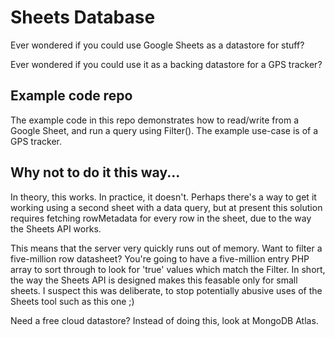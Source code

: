 # Sheets Database

Ever wondered if you could use Google Sheets as a datastore for stuff?

Ever wondered if you could use it as a backing datastore for a GPS tracker?

## Example code repo

The example code in this repo demonstrates how to read/write from a Google Sheet,
and run a query using Filter(). The example use-case is of a GPS tracker.

## Why not to do it this way...

In theory, this works. In practice, it doesn't. Perhaps there's a way to get
it working using a second sheet with a data query, but at present this solution
requires fetching rowMetadata for every row in the sheet, due to the way the
Sheets API works. 

This means that the server very quickly runs out of memory. Want to filter a 
five-million row datasheet? You're going to have a five-million entry
PHP array to sort through to look for 'true' values which match the Filter.
In short, the way the Sheets API is designed makes this feasable only for
small sheets. I suspect this was deliberate, to stop potentially abusive
uses of the Sheets tool such as this one ;)

Need a free cloud datastore? Instead of doing this, look at MongoDB Atlas.
